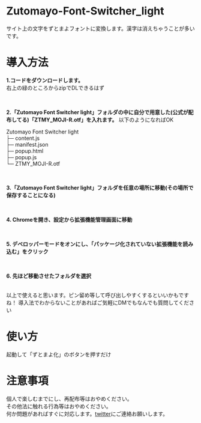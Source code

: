 # Zutomayo-Font-Switcher_light
サイト上の文字をずとまよフォントに変換します。漢字は消えちゃうことが多いです。
<br>
# 導入方法  
**1.コードをダウンロードします。**  
右上の緑のところからzipでDLできるはず

<br>

**2.「Zutomayo Font Switcher light」フォルダの中に自分で用意した(公式が配布してる)「ZTMY_MOJI-R.otf」を入れます。**
  以下のようになればOK
    
  Zutomayo Font Switcher light  
  ├─ content.js  
  ├─ manifest.json  
  ├─ popup.html  
  ├─ popup.js  
  └─ ZTMY_MOJI-R.otf  
  
<br>

**3.「Zutomayo Font Switcher light」フォルダを任意の場所に移動(その場所で保存することになる)** 

<br>

**4. Chromeを開き、設定から拡張機能管理画面に移動**  

<br>

**5. デベロッパーモードをオンにし、「パッケージ化されていない拡張機能を読み込む」をクリック**  

<br>

**6. 先ほど移動させたフォルダを選択**  

<br>
以上で使えると思います。ピン留め等して呼び出しやすくするといいかもですね！  
導入法でわからないことがあればご気軽にDMでもなんでも質問してください  

<br>

# 使い方
起動して「ずとまよ化」のボタンを押すだけ
<br>

# 注意事項
個人で楽しむまでにし、再配布等はおやめください。  
その他法に触れる行為等はおやめください。
<br>
何か問題があればすぐに対応します。[twitter](https://twitter.com/geum_ztmy)にご連絡お願いします。
